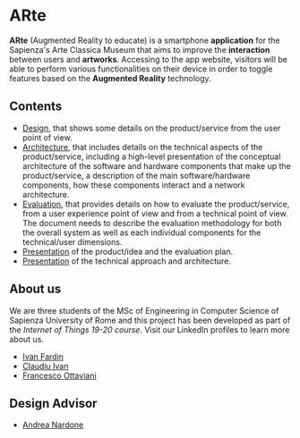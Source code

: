 # ARte
**ARte** (Augmented Reality to educate) is a smartphone **application** for the Sapienza's Arte Classica Museum that aims to improve the **interaction** between users and **artworks**.
Accessing to the app website, visitors will be able to perform various functionalities on their device in order to toggle features based on the **Augmented Reality** technology.


## Contents
- [Design](Design.md), that shows some details on the product/service from the user point of view.
- [Architecture](Architecture.md), that includes details on the technical aspects of the product/service, including a high-level presentation of the conceptual architecture of the software and hardware components that make up the product/service, a description of the main software/hardware components, how these components interact and a network architecture.
- [Evaluation](Evaluation.md), that provides details on how to evaluate the product/service, from a user experience point of view and from a technical point of view. The document needs to describe the evaluation methodology for both the overall system as well as each individual components for the technical/user dimensions.
- [Presentation]() of the product/idea and the evaluation plan.
- [Presentation]() of the technical approach and architecture.

## About us
We are three students of the MSc of Engineering in Computer Science of Sapienza University of Rome and this project has been developed as part of the *Internet of Things 19-20 course*. Visit our LinkedIn profiles to learn more about us.

- [Ivan Fardin](https://www.linkedin.com/in/ivan-fardin-304a001a3/)
- [Claudiu Ivan](https://www.linkedin.com/in/claudiu-gabriel-ivan-835a33176/)
- [Francesco Ottaviani](https://www.linkedin.com/in/francesco-ottaviani-bbb1a3187/)

## Design Advisor

- [Andrea Nardone](https://www.linkedin.com/in/andrea-nardone-161740183/)
